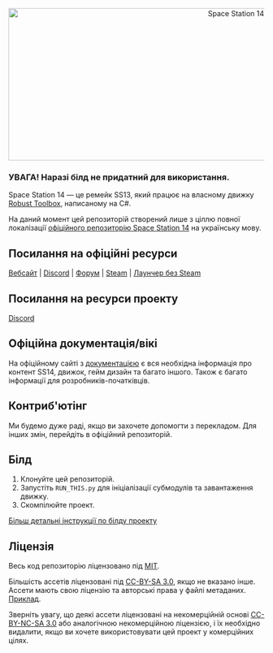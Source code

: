 <p align="center"> <img alt="Space Station 14" width="880" height="300" src="https://raw.githubusercontent.com/space-wizards/asset-dump/de329a7898bb716b9d5ba9a0cd07f38e61f1ed05/github-logo.svg" /></p>

### УВАГА! Наразі білд не придатний для використання.

Space Station 14 — це ремейк SS13, який працює на власному движку [Robust Toolbox](https://github.com/space-wizards/RobustToolbox), написаному на C#.

На даний момент цей репозиторій створений лише з ціллю повної локалізації [офіційного репозиторію Space Station 14](https://github.com/space-wizards/space-station-14) на українську мову.

## Посилання на офіційні ресурси

[Вебсайт](https://spacestation14.io/) | [Discord](https://discord.ss14.io/) | [Форум](https://forum.spacestation14.io/) | [Steam](https://store.steampowered.com/app/1255460/Space_Station_14/) | [Лаунчер без Steam](https://spacestation14.io/about/nightlies/)

## Посилання на ресурси проекту

[Discord](https://discord.com/invite/Kp8YZS5fkS)

## Офіційна документація/вікі

На офіційному сайті з [документацією](https://docs.spacestation14.io/) є вся необхідна інформація про контент SS14, движок, гейм дизайн та багато іншого.  Також є багато інформації для розробників-початківців.

## Контриб'ютінг

Ми будемо дуже раді, якщо ви захочете допомогти з перекладом.
Для інших змін, перейдіть в офіційний репозиторій.

## Білд

1. Клонуйте цей репозиторій.
2. Запустіть `RUN_THIS.py` для ініціалізації субмодулів та завантаження движку.
3. Скомпілюйте проект.

[Більш детальні інструкції по білду проекту](https://docs.spacestation14.com/en/general-development/setup.html)

## Ліцензія

Весь код репозиторію ліцензовано під [MIT](https://github.com/space-wizards/space-station-14/blob/master/LICENSE.TXT).

Більшість ассетів ліцензовані під [CC-BY-SA 3.0](https://creativecommons.org/licenses/by-sa/3.0/), якщо не вказано інше. Ассети мають свою ліцензію та авторські права у файлі метаданих. [Приклад](https://github.com/space-wizards/space-station-14/blob/master/Resources/Textures/Objects/Tools/crowbar.rsi/meta.json).

Зверніть увагу, що деякі ассети ліцензовані на некомерційній основі [CC-BY-NC-SA 3.0](https://creativecommons.org/licenses/by-nc-sa/3.0/) або аналогічною некомерційною ліцензією, і їх необхідно видалити, якщо ви хочете використовувати цей проект у комерційних цілях.

